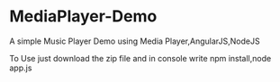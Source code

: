 # MediaPlayer-Demo

A simple Music Player Demo using Media Player,AngularJS,NodeJS

To Use just download the zip file and in console write npm install,node app.js
